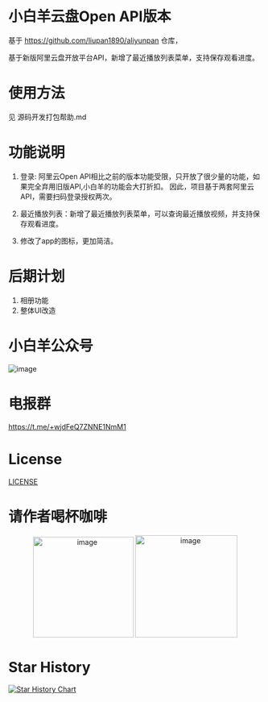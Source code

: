 # 小白羊云盘Open API版本
基于 https://github.com/liupan1890/aliyunpan 仓库，

基于新版阿里云盘开放平台API，新增了最近播放列表菜单，支持保存观看进度。

# 使用方法
见 源码开发打包帮助.md

# 功能说明
1. 登录: 阿里云Open API相比之前的版本功能受限，只开放了很少量的功能，如果完全弃用旧版API,小白羊的功能会大打折扣。
因此，项目基于两套阿里云API，需要扫码登录授权两次。

2. 最近播放列表：新增了最近播放列表菜单，可以查询最近播放视频，并支持保存观看进度。

3. 修改了app的图标，更加简洁。


# 后期计划
1. 相册功能
2. 整体UI改造

# 小白羊公众号
![image](https://user-images.githubusercontent.com/9278488/231347295-dcaa0a5a-5f21-4d13-ba42-68eda9cbe66d.png)

# 电报群
https://t.me/+wjdFeQ7ZNNE1NmM1

# License
[LICENSE](./LICENSE)

# 请作者喝杯咖啡
<p align="center">
<img width="200" alt="image" src="https://user-images.githubusercontent.com/9278488/230431223-8fe34f46-0e83-4ce9-8792-a699540ec86e.png">
<img width="203" alt="image" src="https://user-images.githubusercontent.com/9278488/230431257-2436df0f-0413-48e9-9f28-3f0e792416b4.png">
</p>




# Star History
[![Star History Chart](https://api.star-history.com/svg?repos=gaozhangmin/aliyunpan&type=Date)](https://star-history.com/#gaozhangmin/aliyunpan&Date)

